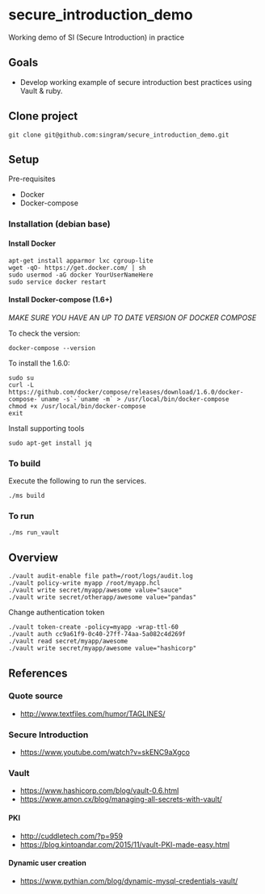 # secure_introduction_demo
Working demo of SI (Secure Introduction) in practice

## Goals
- Develop working example of secure introduction best practices using Vault & ruby.

## Clone project

    git clone git@github.com:singram/secure_introduction_demo.git

## Setup

Pre-requisites
- Docker
- Docker-compose

### Installation (debian base)

#### Install Docker

    apt-get install apparmor lxc cgroup-lite
    wget -qO- https://get.docker.com/ | sh
    sudo usermod -aG docker YourUserNameHere
    sudo service docker restart

#### Install Docker-compose  (1.6+)

*MAKE SURE YOU HAVE AN UP TO DATE VERSION OF DOCKER COMPOSE*

To check the version:

    docker-compose --version

To install the 1.6.0:

    sudo su
    curl -L https://github.com/docker/compose/releases/download/1.6.0/docker-compose-`uname -s`-`uname -m` > /usr/local/bin/docker-compose
    chmod +x /usr/local/bin/docker-compose
    exit

Install supporting tools

    sudo apt-get install jq

### To build

Execute the following to run the services.

    ./ms build

### To run

    ./ms run_vault

## Overview

    ./vault audit-enable file path=/root/logs/audit.log
    ./vault policy-write myapp /root/myapp.hcl
    ./vault write secret/myapp/awesome value="sauce"
    ./vault write secret/otherapp/awesome value="pandas"

Change authentication token

    ./vault token-create -policy=myapp -wrap-ttl-60
    ./vault auth cc9a61f9-0c40-27ff-74aa-5a082c4d269f
    ./vault read secret/myapp/awesome
    ./vault write secret/myapp/awesome value="hashicorp"

## References

### Quote source
- http://www.textfiles.com/humor/TAGLINES/

### Secure Introduction
- https://www.youtube.com/watch?v=skENC9aXgco

### Vault
- https://www.hashicorp.com/blog/vault-0.6.html
- https://www.amon.cx/blog/managing-all-secrets-with-vault/

#### PKI
- http://cuddletech.com/?p=959
- https://blog.kintoandar.com/2015/11/vault-PKI-made-easy.html

#### Dynamic user creation
- https://www.pythian.com/blog/dynamic-mysql-credentials-vault/